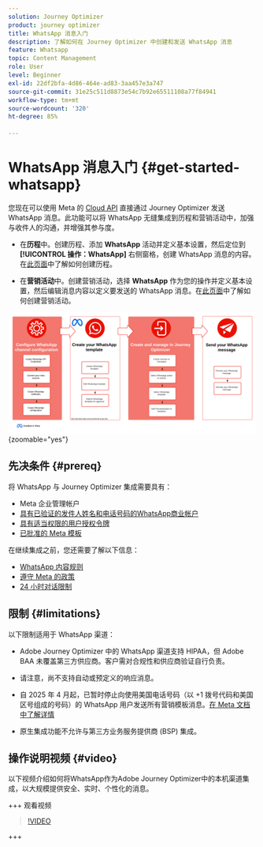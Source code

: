 ```yaml
---
solution: Journey Optimizer
product: journey optimizer
title: WhatsApp 消息入门
description: 了解如何在 Journey Optimizer 中创建和发送 WhatsApp 消息
feature: Whatsapp
topic: Content Management
role: User
level: Beginner
exl-id: 22df2bfa-4d86-464e-ad83-3aa457e3a747
source-git-commit: 31e25c511d8873e54c7b92e65511108a77f84941
workflow-type: tm+mt
source-wordcount: '320'
ht-degree: 85%

---
```


# WhatsApp 消息入门 {#get-started-whatsapp}

您现在可以使用 Meta 的 [Cloud API](https://developers.facebook.com/docs/whatsapp/cloud-api/) 直接通过 Journey Optimizer 发送 WhatsApp 消息。此功能可以将 WhatsApp 无缝集成到历程和营销活动中，加强与收件人的沟通，并增强其参与度。

* 在&#x200B;**历程**&#x200B;中。创建历程、添加 **WhatsApp** 活动并定义基本设置，然后定位到&#x200B;**[!UICONTROL 操作：WhatsApp]** 右侧窗格，创建 WhatsApp 消息的内容。在[此页面](../building-journeys/journey-gs.md)中了解如何创建历程。

* 在&#x200B;**营销活动**&#x200B;中。创建营销活动，选择 **WhatsApp** 作为您的操作并定义基本设置，然后编辑消息内容以定义要发送的 WhatsApp 消息。在[此页面](../campaigns/create-campaign.md#configure)中了解如何创建营销活动。

![](assets/do-not-localize/whatsapp-beta.png){zoomable="yes"}

## 先决条件 {#prereq}

将 WhatsApp 与 Journey Optimizer 集成需要具有：

* Meta 企业管理帐户
* [具有已验证的发件人姓名和电话号码的WhatsApp商业帐户](https://developers.facebook.com/docs/whatsapp/overview/business-accounts/)
* [具有适当权限的用户授权令牌](https://developers.facebook.com/blog/post/2022/12/05/auth-tokens/)
* [已批准的 Meta 模板](https://developers.facebook.com/docs/whatsapp/message-templates/guidelines/)

在继续集成之前，您还需要了解以下信息：

* [WhatsApp 内容规则](https://www.whatsapp.com/legal/messaging-guidelines)
* [遵守 Meta 的政策](https://www.whatsapp.com/legal)
* [24 小时对话限制](https://developers.facebook.com/docs/whatsapp/messaging-limits/)

## 限制 {#limitations}

以下限制适用于 WhatsApp 渠道：

* Adobe Journey Optimizer 中的 WhatsApp 渠道支持 HIPAA，但 Adobe BAA 未覆盖第三方供应商。客户需对合规性和供应商验证自行负责。

* 请注意，尚不支持自动或预定义的响应消息。

* 自 2025 年 4 月起，已暂时停止向使用美国电话号码（以 +1 拨号代码和美国区号组成的号码）的 WhatsApp 用户发送所有营销模板消息。[在 Meta 文档中了解详情](https://developers.facebook.com/docs/whatsapp/cloud-api/guides/send-message-templates#per-user-marketing-template-message-limits)

* 原生集成功能不允许与第三方业务服务提供商 (BSP) 集成。

## 操作说明视频 {#video}

以下视频介绍如何将WhatsApp作为Adobe Journey Optimizer中的本机渠道集成，以大规模提供安全、实时、个性化的消息。

+++ 观看视频

>[!VIDEO](https://video.tv.adobe.com/v/3470244?learn=on)

+++

